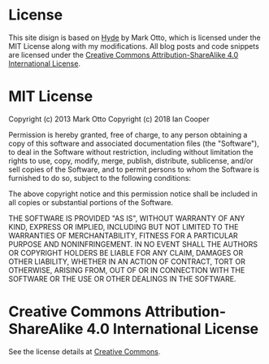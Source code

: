 # License

This site disign is based on [Hyde](http://hyde.getpoole.com/) by Mark Otto, which is licensed under the MIT License along with my modifications.
All blog posts and code snippets are licensed under the [Creative Commons Attribution-ShareAlike 4.0 International License](http://creativecommons.org/licenses/by-sa/4.0/).

# MIT License

Copyright (c) 2013 Mark Otto
Copyright (c) 2018 Ian Cooper

Permission is hereby granted, free of charge, to any person obtaining a copy of this software and associated documentation files (the "Software"), to deal in the Software without restriction, including without limitation the rights to use, copy, modify, merge, publish, distribute, sublicense, and/or sell copies of the Software, and to permit persons to whom the Software is furnished to do so, subject to the following conditions:

The above copyright notice and this permission notice shall be included in all copies or substantial portions of the Software.

THE SOFTWARE IS PROVIDED "AS IS", WITHOUT WARRANTY OF ANY KIND, EXPRESS OR IMPLIED, INCLUDING BUT NOT LIMITED TO THE WARRANTIES OF MERCHANTABILITY, FITNESS FOR A PARTICULAR PURPOSE AND NONINFRINGEMENT. IN NO EVENT SHALL THE AUTHORS OR COPYRIGHT HOLDERS BE LIABLE FOR ANY CLAIM, DAMAGES OR OTHER LIABILITY, WHETHER IN AN ACTION OF CONTRACT, TORT OR OTHERWISE, ARISING FROM, OUT OF OR IN CONNECTION WITH THE SOFTWARE OR THE USE OR OTHER DEALINGS IN THE SOFTWARE.

# Creative Commons Attribution-ShareAlike 4.0 International License

See the license details at [Creative Commons](https://creativecommons.org/licenses/by-sa/4.0/).
